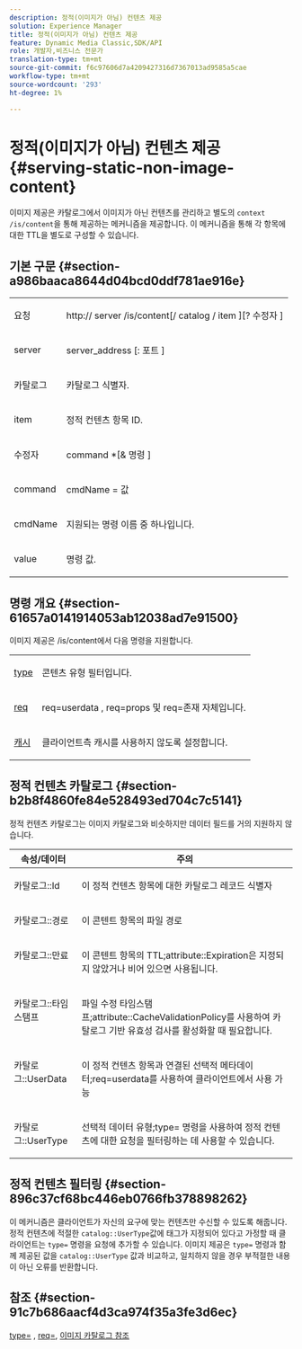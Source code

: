 ```yaml
---
description: 정적(이미지가 아님) 컨텐츠 제공
solution: Experience Manager
title: 정적(이미지가 아님) 컨텐츠 제공
feature: Dynamic Media Classic,SDK/API
role: 개발자,비즈니스 전문가
translation-type: tm+mt
source-git-commit: f6c97606d7a4209427316d7367013ad9585a5cae
workflow-type: tm+mt
source-wordcount: '293'
ht-degree: 1%

---
```



# 정적(이미지가 아님) 컨텐츠 제공{#serving-static-non-image-content}

이미지 제공은 카탈로그에서 이미지가 아닌 컨텐츠를 관리하고 별도의 `context /is/content`을 통해 제공하는 메커니즘을 제공합니다. 이 메커니즘을 통해 각 항목에 대한 TTL을 별도로 구성할 수 있습니다.

## 기본 구문 {#section-a986baaca8644d04bcd0ddf781ae916e}

<table id="simpletable_4A6249F0C40747339524323EB0831CE4"> 
 <tr class="strow"> 
  <td class="stentry"> <p> <span class="codeph"> <span class="varname"> 요청  </span> </span> </p> </td> 
  <td class="stentry"> <p> <span class="codeph"> http://  <span class="varname"> server  </span>/is/content[/  <span class="varname"> catalog  </span>/  <span class="varname"> item  </span>][? <span class="varname"> 수정자  </span>]  </span> </p> </td> 
 </tr> 
 <tr class="strow"> 
  <td class="stentry"> <p> <span class="codeph"> <span class="varname"> server  </span> </span> </p> </td> 
  <td class="stentry"> <p> <span class="codeph"> <span class="varname"> server_address  </span>[: <span class="varname"> 포트  </span>]  </span> </p> </td> 
 </tr> 
 <tr class="strow"> 
  <td class="stentry"> <p> <span class="codeph"> <span class="varname"> 카탈로그  </span> </span> </p> </td> 
  <td class="stentry"> <p>카탈로그 식별자. </p> </td> 
 </tr> 
 <tr class="strow"> 
  <td class="stentry"> <p> <span class="codeph"> <span class="varname"> item  </span> </span> </p> </td> 
  <td class="stentry"> <p>정적 컨텐츠 항목 ID. </p> </td> 
 </tr> 
 <tr class="strow"> 
  <td class="stentry"> <p> <span class="codeph"> <span class="varname"> 수정자  </span> </span> </p> </td> 
  <td class="stentry"> <p> <span class="codeph"> <span class="varname"> command  </span>*[&amp;  <span class="varname"> 명령  </span>]  </span> </p> </td> 
 </tr> 
 <tr class="strow"> 
  <td class="stentry"> <p> <span class="codeph"> <span class="varname"> command  </span> </span> </p> </td> 
  <td class="stentry"> <p> <span class="codeph"> <span class="varname"> cmdName  </span>=  <span class="varname"> 값  </span> </span> </p> </td> 
 </tr> 
 <tr class="strow"> 
  <td class="stentry"> <p> <span class="codeph"> <span class="varname"> cmdName  </span> </span> </p> </td> 
  <td class="stentry"> <p>지원되는 명령 이름 중 하나입니다. </p> </td> 
 </tr> 
 <tr class="strow"> 
  <td class="stentry"> <p> <span class="codeph"> <span class="varname"> value  </span> </span> </p> </td> 
  <td class="stentry"> <p>명령 값. </p> </td> 
 </tr> 
</table>

## 명령 개요 {#section-61657a0141914053ab12038ad7e91500}

이미지 제공은 /is/content에서 다음 명령을 지원합니다.

<table id="simpletable_1D96BA1AB5394B3C9B91D46617AFC0FA"> 
 <tr class="strow"> 
  <td class="stentry"> <a href="../../../../../is-api/http-ref/image-serving-api-ref/c-http-protocol-reference/c-command-reference/r-type.md#reference-89094fd1c50c444eb082cd266769cccb" type="reference" format="dita" scope="local"> type </a> </td> 
  <td class="stentry"> <p>콘텐츠 유형 필터입니다. </p> </td> 
 </tr> 
 <tr class="strow"> 
  <td class="stentry"> <a href="../../../../../is-api/http-ref/image-serving-api-ref/c-http-protocol-reference/c-command-reference/r-req/r-req.md#reference-907cdb4a97034db7ad94695f25552e76" type="reference" format="dita" scope="local"> req  </a> </td> 
  <td class="stentry"> <p> <span class="codeph"> req=userdata  </span>,  <span class="codeph"> req=props  </span>및  <span class="codeph"> req=존재  </span> 자체입니다. </p> </td> 
 </tr> 
 <tr class="strow"> 
  <td class="stentry"> <a href="../../../../../is-api/http-ref/image-serving-api-ref/c-http-protocol-reference/c-command-reference/r-is-http-cache.md#reference-168189bee4ce4d1189d427891f22be2e" type="reference" format="dita" scope="local"> 캐시  </a> </td> 
  <td class="stentry"> <p>클라이언트측 캐시를 사용하지 않도록 설정합니다. </p> </td> 
 </tr> 
</table>

## 정적 컨텐츠 카탈로그 {#section-b2b8f4860fe84e528493ed704c7c5141}

정적 컨텐츠 카탈로그는 이미지 카탈로그와 비슷하지만 데이터 필드를 거의 지원하지 않습니다.

<table id="table_3B111EC3AA1044FB9B659FD54BADDC39"> 
 <thead> 
  <tr> 
   <th class="entry"> <b> 속성/데이터</b> </th> 
   <th class="entry"> <b> 주의</b> </th> 
  </tr> 
 </thead>
 <tbody> 
  <tr valign="top"> 
   <td> <p> <span class="codeph"> 카탈로그::Id  </span> </p> </td> 
   <td> <p> 이 정적 컨텐츠 항목에 대한 카탈로그 레코드 식별자 </p> </td> 
  </tr> 
  <tr valign="top"> 
   <td> <p> <span class="codeph"> 카탈로그::경로  </span> </p> </td> 
   <td> <p> 이 콘텐트 항목의 파일 경로 </p> </td> 
  </tr> 
  <tr valign="top"> 
   <td> <p> <span class="codeph"> 카탈로그::만료  </span> </p> </td> 
   <td> <p> 이 콘텐트 항목의 TTL;attribute::Expiration은 지정되지 않았거나 비어 있으면 사용됩니다. </p> </td> 
  </tr> 
  <tr valign="top"> 
   <td> <p> <span class="codeph"> 카탈로그::타임스탬프  </span> </p> </td> 
   <td> <p> 파일 수정 타임스탬프;attribute::CacheValidationPolicy를 사용하여 카탈로그 기반 유효성 검사를 활성화할 때 필요합니다. </p> </td> 
  </tr> 
  <tr valign="top"> 
   <td> <p> <span class="codeph"> 카탈로그::UserData  </span> </p> </td> 
   <td> <p> 이 정적 컨텐츠 항목과 연결된 선택적 메타데이터;req=userdata를 사용하여 클라이언트에서 사용 가능 </p> </td> 
  </tr> 
  <tr valign="top"> 
   <td> <p> <span class="codeph"> 카탈로그::UserType  </span> </p> </td> 
   <td> <p> 선택적 데이터 유형;type= 명령을 사용하여 정적 컨텐츠에 대한 요청을 필터링하는 데 사용할 수 있습니다. </p> </td> 
  </tr> 
 </tbody> 
</table>

## 정적 컨텐츠 필터링 {#section-896c37cf68bc446eb0766fb378898262}

이 메커니즘은 클라이언트가 자신의 요구에 맞는 컨텐츠만 수신할 수 있도록 해줍니다. 정적 컨텐츠에 적절한 `catalog::UserType`값에 태그가 지정되어 있다고 가정할 때 클라이언트는 `type=` 명령을 요청에 추가할 수 있습니다. 이미지 제공은 `type=` 명령과 함께 제공된 값을 `catalog::UserType` 값과 비교하고, 일치하지 않을 경우 부적절한 내용이 아닌 오류를 반환합니다.

## 참조 {#section-91c7b686aacf4d3ca974f35a3fe3d6ec}

[type=](../../../../../is-api/http-ref/image-serving-api-ref/c-http-protocol-reference/c-command-reference/r-type.md#reference-89094fd1c50c444eb082cd266769cccb) ,  [req=](../../../../../is-api/http-ref/image-serving-api-ref/c-http-protocol-reference/c-command-reference/r-req/r-req.md#reference-907cdb4a97034db7ad94695f25552e76),  [이미지 카탈로그 참조](../../../../../is-api/image-catalog/image-serving-api-ref/c-image-catalog-reference/c-overview/c-overview.md#concept-9ce2b6a133de45f783e95cabc5810ac3)
